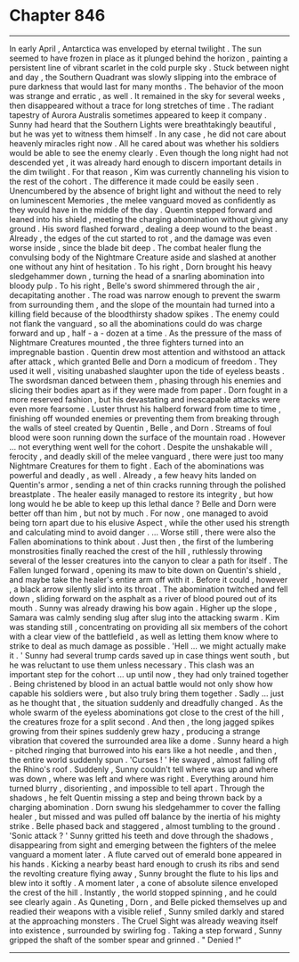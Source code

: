 
# Chapter 846


---

In early April , Antarctica was enveloped by eternal twilight . The sun seemed to have frozen in place as it plunged behind the horizon , painting a persistent line of vibrant scarlet in the cold purple sky . Stuck between night and day , the Southern Quadrant was slowly slipping into the embrace of pure darkness that would last for many months .
The behavior of the moon was strange and erratic , as well . It remained in the sky for several weeks , then disappeared without a trace for long stretches of time . The radiant tapestry of Aurora Australis sometimes appeared to keep it company . Sunny had heard that the Southern Lights were breathtakingly beautiful , but he was yet to witness them himself .
In any case , he did not care about heavenly miracles right now . All he cared about was whether his soldiers would be able to see the enemy clearly . Even though the long night had not descended yet , it was already hard enough to discern important details in the dim twilight . For that reason , Kim was currently channeling his vision to the rest of the cohort .
The difference it made could be easily seen .
Unencumbered by the absence of bright light and without the need to rely on luminescent Memories , the melee vanguard moved as confidently as they would have in the middle of the day .
Quentin stepped forward and leaned into his shield , meeting the charging abomination without giving any ground . His sword flashed forward , dealing a deep wound to the beast . Already , the edges of the cut started to rot , and the damage was even worse inside , since the blade bit deep .
The combat healer flung the convulsing body of the Nightmare Creature aside and slashed at another one without any hint of hesitation .
To his right , Dorn brought his heavy sledgehammer down , turning the head of a snarling abomination into bloody pulp . To his right , Belle's sword shimmered through the air , decapitating another .
The road was narrow enough to prevent the swarm from surrounding them , and the slope of the mountain had turned into a killing field because of the bloodthirsty shadow spikes . The enemy could not flank the vanguard , so all the abominations could do was charge forward and up , half - a - dozen at a time .
As the pressure of the mass of Nightmare Creatures mounted , the three fighters turned into an impregnable bastion . Quentin drew most attention and withstood an attack after attack , which granted Belle and Dorn a modicum of freedom . They used it well , visiting unabashed slaughter upon the tide of eyeless beasts .
The swordsman danced between them , phasing through his enemies and slicing their bodies apart as if they were made from paper . Dorn fought in a more reserved fashion , but his devastating and inescapable attacks were even more fearsome .
Luster thrust his halberd forward from time to time , finishing off wounded enemies or preventing them from breaking through the walls of steel created by Quentin , Belle , and Dorn .
Streams of foul blood were soon running down the surface of the mountain road .
However … not everything went well for the cohort .
Despite the unshakable will , ferocity , and deadly skill of the melee vanguard , there were just too many Nightmare Creatures for them to fight . Each of the abominations was powerful and deadly , as well . Already , a few heavy hits landed on Quentin's armor , sending a net of thin cracks running through the polished breastplate .
The healer easily managed to restore its integrity , but how long would he be able to keep up this lethal dance ?
Belle and Dorn were better off than him , but not by much . For now , one managed to avoid being torn apart due to his elusive Aspect , while the other used his strength and calculating mind to avoid danger .
… Worse still , there were also the Fallen abominations to think about .
Just then , the first of the lumbering monstrosities finally reached the crest of the hill , ruthlessly throwing several of the lesser creatures into the canyon to clear a path for itself . The Fallen lunged forward , opening its maw to bite down on Quentin's shield , and maybe take the healer's entire arm off with it .
Before it could , however , a black arrow silently slid into its throat . The abomination twitched and fell down , sliding forward on the asphalt as a river of blood poured out of its mouth .
Sunny was already drawing his bow again .
Higher up the slope , Samara was calmly sending slug after slug into the attacking swarm .
Kim was standing still , concentrating on providing all six members of the cohort with a clear view of the battlefield , as well as letting them know where to strike to deal as much damage as possible .
'Hell … we might actually make it . '
Sunny had several trump cards saved up in case things went south , but he was reluctant to use them unless necessary . This clash was an important step for the cohort … up until now , they had only trained together . Being christened by blood in an actual battle would not only show how capable his soldiers were , but also truly bring them together .
Sadly … just as he thought that , the situation suddenly and dreadfully changed .
As the whole swarm of the eyeless abominations got close to the crest of the hill , the creatures froze for a split second .
And then , the long jagged spikes growing from their spines suddenly grew hazy , producing a strange vibration that covered the surrounded area like a dome . Sunny heard a high - pitched ringing that burrowed into his ears like a hot needle , and then , the entire world suddenly spun .
'Curses ! '
He swayed , almost falling off the Rhino's roof . Suddenly , Sunny couldn't tell where was up and where was down , where was left and where was right . Everything around him turned blurry , disorienting , and impossible to tell apart .
Through the shadows , he felt Quentin missing a step and being thrown back by a charging abomination . Dorn swung his sledgehammer to cover the falling healer , but missed and was pulled off balance by the inertia of his mighty strike . Belle phased back and staggered , almost tumbling to the ground .
'Sonic attack ? '
Sunny gritted his teeth and dove through the shadows , disappearing from sight and emerging between the fighters of the melee vanguard a moment later . A flute carved out of emerald bone appeared in his hands .
Kicking a nearby beast hard enough to crush its ribs and send the revolting creature flying away , Sunny brought the flute to his lips and blew into it softly .
A moment later , a cone of absolute silence enveloped the crest of the hill .
Instantly , the world stopped spinning , and he could see clearly again .
As Quneting , Dorn , and Belle picked themselves up and readied their weapons with a visible relief , Sunny smiled darkly and stared at the approaching monsters .
The Cruel Sight was already weaving itself into existence , surrounded by swirling fog .
Taking a step forward , Sunny gripped the shaft of the somber spear and grinned .
" Denied !"

---

